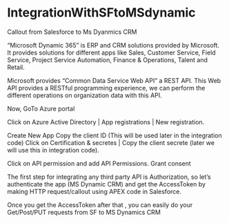 # IntegrationWithSFtoMSdynamic
Callout from Salesforce to Ms Dyanmics CRM

“Microsoft Dynamic 365” is ERP and CRM solutions provided by Microsoft. It provides solutions for different apps like Sales, Customer Service, Field Service, Project Service Automation, Finance & Operations, Talent and Retail.

Microsoft provides “Common Data Service Web API” a REST API. This Web API provides a RESTful programming experience, we can perform the different operations on organization data with this API.

Now, GoTo Azure portal 

Click on Azure Active Directory | App registrations | New registration.

Create New App
Copy the client ID (This will be used later in the integration code)
Click on Certification & secretes  | Copy the client secrete (later we will use this in integration code).

 Click on API permission and add API Permissions.
 Grant consent
 
 The first step for integrating any third party API is Authorization, so let’s authenticate the app (MS Dynamic CRM) and get the AccessToken by making HTTP request/callout using APEX code in Salesforce.
 
 Once you get the AccessToken after that , you can easily do your Get/Post/PUT requests from SF to MS Dynamics CRM

